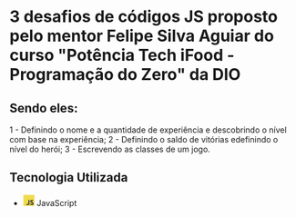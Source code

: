 # 3 desafios de códigos JS proposto pelo mentor Felipe Silva Aguiar do curso "Potência Tech iFood - Programação do Zero" da DIO

## Sendo eles:
1 - Definindo o nome e a quantidade de experiência e descobrindo o nível com base na experiência;
2 - Definindo o saldo de vitórias edefinindo o nível do herói;
3 - Escrevendo as classes de um jogo.

## Tecnologia Utilizada

- <img src="https://raw.githubusercontent.com/devicons/devicon/master/icons/javascript/javascript-original.svg" alt="JavaScript" width="20" height="20"/> JavaScript
